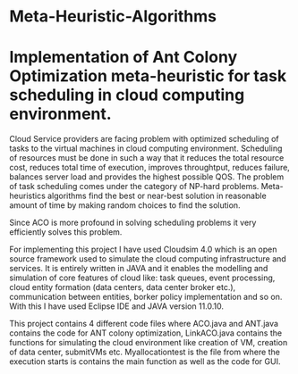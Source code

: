 # Meta-Heuristic-Algorithms
# Implementation of Ant Colony Optimization meta-heuristic for task scheduling in cloud computing environment. 

Cloud Service providers are facing problem with optimized scheduling of tasks to the virtual machines in cloud computing environment. Scheduling of resources must be done in such a way that it reduces the total resource cost, reduces total time of execution, improves throughtput, reduces failure, balances server load and provides the highest possible QOS. The problem of task scheduling comes under the category of NP-hard problems. Meta-heuristics algorithms find the best or near-best solution in reasonable amount of time by making random choices to find the solution. 

Since ACO is more profound in solving scheduling problems it very efficiently solves this problem. 

For implementing this project I have used Cloudsim 4.0 which is an open source framework used to simulate the cloud computing infrastructure and services. It is entirely written in JAVA and it enables the modelling and simulation of core features of cloud like: task queues, event processing, cloud entity formation (data centers, data center broker etc.), communication between entities, borker policy implementation and so on. With this I have used Eclipse IDE and JAVA version 11.0.10.

This project contains 4 different code files where ACO.java and ANT.java contains the code for ANT colony optimization, LinkACO.java contains the functions for simulating the cloud environment like creation of VM, creation of data center, submitVMs etc. Myallocationtest is the file from where the execution starts is contains the main function as well as the code for GUI.


